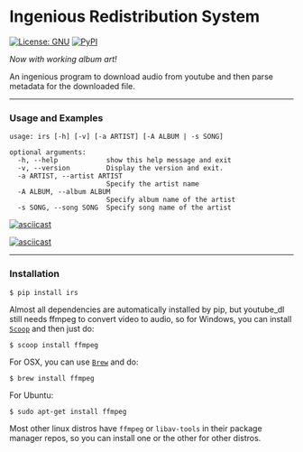 # Ingenious Redistribution System
[![License: GNU](https://img.shields.io/badge/License-GNU-yellow.svg)](http://www.gnu.org/licenses/gpl.html)
[![PyPI](https://img.shields.io/badge/PyPi-Python_3.5-blue.svg)](https://pypi.python.org/pypi/irs)

<em>Now with working album art!</em>

An ingenious program to download audio from youtube and then parse metadata for the downloaded file.
___
### Usage and Examples
```
usage: irs [-h] [-v] [-a ARTIST] [-A ALBUM | -s SONG]

optional arguments:
  -h, --help            show this help message and exit
  -v, --version         Display the version and exit.
  -a ARTIST, --artist ARTIST
                        Specify the artist name
  -A ALBUM, --album ALBUM
                        Specify album name of the artist
  -s SONG, --song SONG  Specify song name of the artist
 ```
[![asciicast](https://asciinema.org/a/bcs7i0sjmka052wsdyxg5xrug.png)](https://asciinema.org/a/bcs7i0sjmka052wsdyxg5xrug?speed=3&autoplay=true)

[![asciicast](https://asciinema.org/a/8kb9882j4cbtd4hwbsbb7h0ia.png)](https://asciinema.org/a/8kb9882j4cbtd4hwbsbb7h0ia?speed=3)

___
### Installation
```
$ pip install irs
```
Almost all dependencies are automatically installed by pip, but youtube_dl still needs ffmpeg to convert video to audio, so for Windows, you can install [`Scoop`](http://scoop.sh/) and then just do:
```
$ scoop install ffmpeg
```
For OSX, you can use [`Brew`](http://brew.sh/) and do:
```
$ brew install ffmpeg
```
For Ubuntu:
```
$ sudo apt-get install ffmpeg
```
Most other linux distros have `ffmpeg` or `libav-tools` in their package manager repos, so you can install one or the other for other distros.
